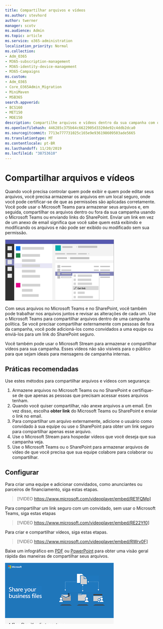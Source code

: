 ```yaml
---
title: Compartilhar arquivos e vídeos
ms.author: stevhord
author: twerner
manager: scotv
ms.audience: Admin
ms.topic: article
ms.service: o365-administration
localization_priority: Normal
ms.collection:
- Adm_O365
- M365-subscription-management
- M365-identity-device-management
- M365-Campaigns
ms.custom:
- Adm_O365
- Core_O365Admin_Migration
- MiniMaven
- MSB365
search.appverid:
- BCS160
- MET150
- MOE150
description: Compartilhe arquivos e vídeos dentro da sua campanha com o Microsoft Teams e o SharePoint.
ms.openlocfilehash: 446285c375b64c6622905d3320de92c4ddb2dca0
ms.sourcegitcommit: 7713e777731025c165e9e936198609503ade5665
ms.translationtype: MT
ms.contentlocale: pt-BR
ms.lasthandoff: 11/20/2019
ms.locfileid: "38753610"
---
```

# <a name="share-files-and-videos"></a>Compartilhar arquivos e vídeos

Quando você precisa controlar quem pode exibir e quem pode editar seus arquivos, você precisa armazenar os arquivos em um local seguro, onde você pode certificar-se de que as permissões são aplicadas corretamente. Você pode usar o Microsoft Teams para armazenar seus arquivos e, em seguida, compartilhar os arquivos dentro ou fora da sua campanha usando o Microsoft Teams ou enviando links do SharePoint. Enviar um link em vez de um anexo de email significa que você sabe quem está exibindo e modificando os arquivos e não pode ser exibido ou modificado sem sua permissão. 

![Diagrama de uma janela do Microsoft Teams, mostrando a guia arquivos e obter link no menu](media/m365-democracy-teams-sharefiles.png)

Com seus arquivos no Microsoft Teams e no SharePoint, você também pode trabalhar nos arquivos juntos e revisar as alterações de cada um. Use o Microsoft Teams para compartilhar arquivos dentro de uma campanha política. Se você precisar compartilhar externamente com pessoas de fora da campanha, você pode adicioná-los como convidados a uma equipe ou enviá-los para um link do SharePoint seguro.

Você também pode usar o Microsoft Stream para armazenar e compartilhar vídeos para sua campanha. Esses vídeos não são visíveis para o público para que sejam ideais para mensagens de campanha internas.

## <a name="best-practices"></a>Práticas recomendadas

Use estes métodos para compartilhar arquivos e vídeos com segurança:

1. Armazene arquivos no Microsoft Teams ou no SharePoint e certifique-se de que apenas as pessoas que precisam acessar esses arquivos tenham. 
2. Quando você quiser compartilhar, não anexe arquivos a um email. Em vez disso, escolha **obter link** do Microsoft Teams ou SharePoint e enviar o link no email.
3. Para compartilhar um arquivo externamente, adicione o usuário como convidado à sua equipe ou use o SharePoint para obter um link seguro para compartilhar apenas esse arquivo.
4. Use o Microsoft Stream para hospedar vídeos que você deseja que sua campanha veja. 
5. Use o Microsoft Teams ou o SharePoint para armazenar arquivos de vídeo de que você precisa que sua equipe colabore para colaborar ou compartilhar.

 
## <a name="set-up"></a>Configurar

Para criar uma equipe e adicionar convidados, como anunciantes ou parceiros de financiamento, siga estas etapas.

> [!VIDEO https://www.microsoft.com/videoplayer/embed/RE1FQMp]

Para compartilhar um link seguro com um convidado, sem usar o Microsoft Teams, siga estas etapas

> [!VIDEO https://www.microsoft.com/videoplayer/embed/RE22Yf0]

Para criar e compartilhar vídeos, siga estas etapas.

> [!VIDEO https://www.microsoft.com/videoplayer/embed/RWrv0F]

Baixe um infográfico em [PDF](https://go.microsoft.com/fwlink/?linkid=2079435) ou [PowerPoint](https://go.microsoft.com/fwlink/?linkid=2079438) para obter uma visão geral rápida das maneiras de compartilhar seus arquivos.

[![Uma ilustração do compartilhamento de arquivos com diferentes usuários](media/ShareYourfiles-thumb-358x201.png)](https://go.microsoft.com/fwlink/?linkid=2079435)

